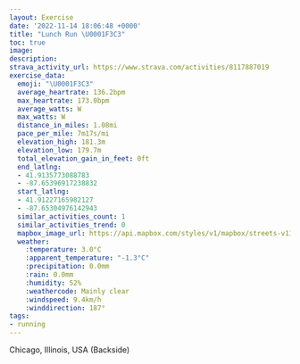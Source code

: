 ```yaml
---
layout: Exercise
date: '2022-11-14 18:06:48 +0000'
title: "Lunch Run \U0001F3C3"
toc: true
image:
description:
strava_activity_url: https://www.strava.com/activities/8117887019
exercise_data:
  emoji: "\U0001F3C3"
  average_heartrate: 136.2bpm
  max_heartrate: 173.0bpm
  average_watts: W
  max_watts: W
  distance_in_miles: 1.08mi
  pace_per_mile: 7m17s/mi
  elevation_high: 181.3m
  elevation_low: 179.7m
  total_elevation_gain_in_feet: 0ft
  end_latlng:
  - 41.9135773088783
  - -87.65396917238832
  start_latlng:
  - 41.91227165982127
  - -87.65304976142943
  similar_activities_count: 1
  similar_activities_trend: 0
  mapbox_image_url: https://api.mapbox.com/styles/v1/mapbox/streets-v11/static/path-5+787af2-1.0(cvx~Fj%7C~uOANEHc%40f%40y%40j%40WVm%40d%40k%40Xa%40d%40oAr%40_BjA%5BXaBlAa%40%60%40q%40d%40iAjAsBpAwAnA%7B%40h%40SBKEY%5BOKU%3FGDs%40bAqA%7CBKHCC%3FO%3FkBBYjAmBv%40cApD%7BF),pin-s-s+e5b22e(-87.65398,41.9109),pin-s-f+89ae00(-87.656,41.91547)/auto/800x800?access_token=pk.eyJ1Ijoiam9zaGJlY2ttYW4iLCJhIjoiY205eWR2aDd1MWZ6djJrbXc4a3M0bWZleiJ9.XiG9OWkNcZk2QzjJbxLB4A
  weather:
    :temperature: 3.0°C
    :apparent_temperature: "-1.3°C"
    :precipitation: 0.0mm
    :rain: 0.0mm
    :humidity: 52%
    :weathercode: Mainly clear
    :windspeed: 9.4km/h
    :winddirection: 187°
tags:
- running
---
```

Chicago, Illinois, USA (Backside)
